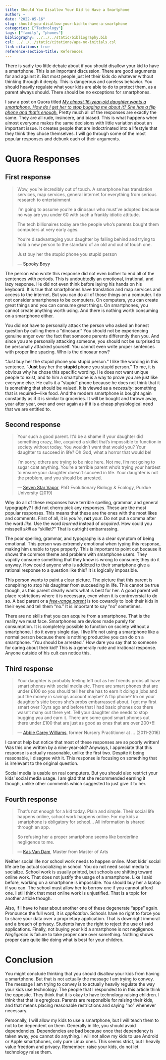 ```yaml
---
title: Should You Disallow Your Kid to Have a Smartphone
author: ~
date: "2022-05-16"
slug: should-you-disallow-your-kid-to-have-a-smartphone
categories: ["Technology"]
tags: ["family", "phones"]
bibliography: ../../../static/bibliography.bib
csl: ../../../static/citations/apa-no-initials.csl
link-citations: true
reference-section-title: References
---
```


There is sadly too little debate about if you should disallow your kid to have a smartphone.
This is an important discussion.
There are good arguments for and against it.
But most people just let their kids do whatever without thinking through it deeply.
This is dangerous and careless behavior.
You should heavily regulate what your kids are able to do to protect them, as a parent always should.
There should be no exceptions for smartphones.

I saw a post on Quora titled *[My almost 16-year-old daughter wants a smartphone. How do I get her to stop bugging me about it? She has a flip phone and that’s enough.](https://www.quora.com/My-almost-16-year-old-daughter-wants-a-smartphone-How-do-I-get-her-to-stop-bugging-me-about-it-She-has-a-flip-phone-and-that-s-enough)*
Pretty much all of the responses are exactly the same.
They are all rude, insincere, and biased.
This is what happens when almost everyone makes the same decisions with little variation about an important issue.
It creates people that are indoctrinated into a lifestyle that they think they chose themselves.
I will go through some of the most popular responses and debunk each of their arguments.

# Quora Responses

## First response

> Wow, you’re incredibly out of touch.
> A smartphone has translation services, map services, general internet for everything from serious research to entertainment
>
> I’m going to assume you’re a dinosaur who must’ve adopted because no way are you under 60 with such a frankly idiotic attitude.
>
> The tech billionaires today are the people who’s parents bought them computers at very early ages.
>
> You’re disadvantaging your daughter by falling behind and trying to hold a new person to the standard of an old and out of touch one.
>
> Just buy her the stupid phone you stupid person
>
> — [Spooky Boyy](https://qr.ae/pvAM6S)

The person who wrote this response did not even bother to end all of the sentences with periods.
This is undoubtedly an emotional, irrational, and lazy response.
He did not even think before laying his hands on his keyboard.
It is true that smartphones have translation and map services and access to the internet.
But you can do all of those things on a computer.
I do not consider smartphones to be computers.
On computers, you can create great things and you can consume great things.
On smartphones, you cannot create anything worth using.
And there is nothing worth consuming on a smartphone either.

You did not have to personally attack the person who asked an honest question by calling them a “dinosaur.”
You should not be experiencing genuine anger over the fact that someone parents differently then you.
And since you are personally attacking someone, you should not be surprised to be personally attacked yourself.
You cannot even write proper sentences with proper line spacing.
Who is the dinosaur now?

“Just buy her the stupid phone you stupid person.”
I like the wording in this sentence.
“**Just** buy her the **stupid** phone you stupid person.”
To me, it is obvious why he chose this specific wording.
He does not want unique people to exist, and to him a smartphone is a way to prove you are just like everyone else.
He calls it a “stupid” phone because he does not think that it is something that should be valued.
It is viewed as a *necessity*: something that is required—like food.
And the modern smartphone is bought again constantly as if it is similar to groceries.
It will be bought and thrown away, year after year, over and over again as if it is a cheap physiological need that we are entitled to.

## Second response

> Your such a good parent. It’d be a shame if your daughter did something crazy, like, acquired a skillet that’s impossible to function in society without today. You wouldn’t want that would you? Your daughter to succeed in life? Oh God, what a horror that would be!
>
> I’m sorry, others are trying to be nice here. Not me, I’m not going to sugar coat anything. You’re a terrible parent who’s trying your hardest to ensure your daughter doesn’t succeed in life. Your daughter is not the problem, and you should be arrested.
>
> — [Seven Star Vapor](https://qr.ae/pvAw1r), PhD Evolutionary Biology & Ecology, Purdue University (2019)

Why do all of these responses have terrible spelling, grammar, and general typography?
I did not cherry pick any responses.
These are the most popular responses.
This means that these are the ones with the most likes and comments.
First of all, it is *you’re*, **not** *your*.
Do not put a comma after the word *like*.
Use the word *learned* instead of *acquired*.
How could you misspell *skill* as “skillet?”
That is outright embarrassing.

The poor spelling, grammar, and typography is a clear symptom of being emotional.
This person was extremely emotional when typing this response, making him unable to type properly.
This is important to point out because it shows the common theme and problem with smartphone users.
They vapidly consume something that they know is wrong to consume; they do it anyway.
How could anyone who is addicted to their smartphone give a rational response to a question like this?
It is logically impossible.

This person wants to paint a clear picture.
The picture that this parent is conspiring to stop his daughter from succeeding in life.
This cannot be true though, as this parent clearly wants what is best for her.
A good parent will place restrictions where it is necessary, even when it is controversial to do so.
A bad parent or a *[free-range parent](https://www.urbandictionary.com/define.php?term=Free%20Range%20Parents)* is too cowardly to look their kids in their eyes and tell them “no.”
It is important to say “no” sometimes.

There are no skills that you can acquire from a smartphone.
That is the reality we must face.
Smartphones are devices made purely for consumption.
It is completely possible to function on society without a smartphone.
I do it every single day.
I live life not using a smartphone like a normal person because there is nothing productive you can do on a smartphone.
“You should be arrested.”
How dare you say that to someone for caring about their kid?
This is a generally rude and irrational response.
Anyone outside of his cult can notice this.

## Third response

> Your daughter is probably feeling left out as her friends probs all have smart phones with social media etc. There are smart phones that are under £100 so you should tell her she has to earn it doing a jobs and put the money in savings account maybe? A flip phone? Im on your daughter’s side becos she’s probs embarrassed about. I got my first smart over 10yrs ago and before that I had basic phones cos there wasn’t many out there yet. Tell your daughter she needs to stop bugging you and earn it. There are some good smart phones out there under £100 that are just as good as ones that are over 200+!!!
>
> — [Abbie Carey Williams](https://qr.ae/pvAwtw), former Nursery Practitioner at … (2011-2016)

I cannot help but notice that most of these responses are so poorly written!
Was this one written by a nine-year-old?
Anyways, I appreciate that this response is actually reasonable, unlike the first two.
Despite it being reasonable, I disagree with it.
This response is focusing on something that is irrelevant to the original question.

Social media is usable on real computers.
But you should also restrict your kids’ social media usage.
I am glad that she recommended earning it though, unlike other comments which suggested to just give it to her.

## Fourth response

> That’s not enough for a kid today. Plain and simple. Their social life happens online, school work happens online. For my kids a smartphone is obligatory for school… All information is shared through an app.
>
> So refusing her a proper smartphone seems like borderline negligence to me.
>
> — [Kas Van Dam](https://qr.ae/pvAwvT), Master from Master of Arts

Neither social life nor school work needs to happen online.
Most kids’ social life are by actual socializing in school.
You do not need social media to socialize.
School work is usually printed, but schools are shifting toward online work.
That does not justify the usage of a smartphone.
Like I said before, working on a smartphone is impossible.
You should buy her a laptop if you can.
The school must allow her to borrow one if you cannot afford one.
I still think that most online work is unjustified.
That is a topic for another article though.

Also, if I have to hear about another one of these degenerate “apps” again.
Pronounce the full word, it is *application*.
Schools have no right to force you to share your data over a proprietary application.
That is downright immoral and a breach of privacy.
Students have the right to reject the use of said applications.
Finally, not buying your kid a smartphone is not negligence.
*Negligence* is failure to take proper care over something.
Nothing shows proper care quite like doing what is best for your children.

# Conclusion

You might conclude thinking that you should disallow your kids from having a smartphone.
But that is not actually the message I am trying to convey.
The message I am trying to convey is to actually heavily regulate the way your kids use technology.
The people that I responded to in this article think the opposite.
They think that it is okay to have technology raising children.
I think that that is egregious.
Parents are responsible for raising their kids, and that means placing reasonable restrictions and saying “no” whenever necessary.

Personally, I will allow my kids to use a smartphone, but I will teach them to not to be dependent on them.
Generally in life, you should avoid dependencies.
Dependencies are bad because once that dependency is taken away, you cannot do anything.
I will not allow my kids to use Android or Apple smartphones, only pure Linux ones.
This seems strict, but I heavily value freedom and privacy.
Remember: raise your kids, do not let technology raise them.
